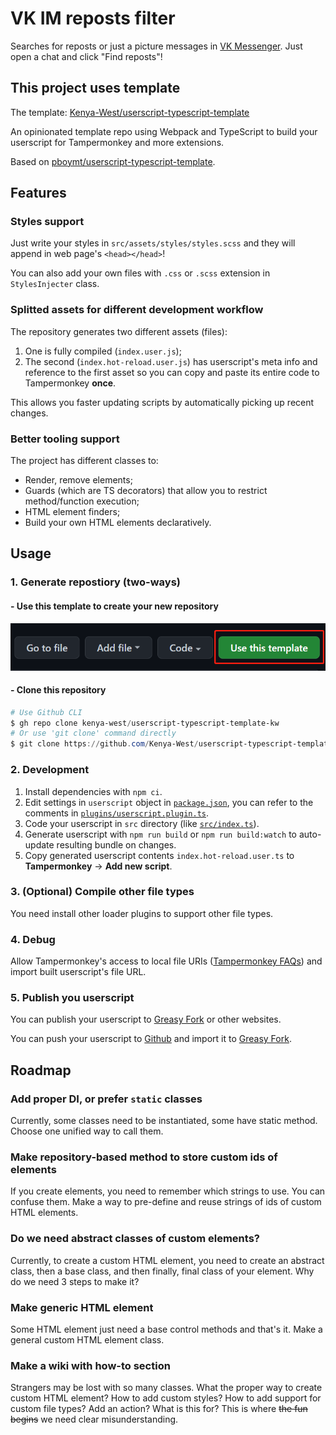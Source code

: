 # VK IM reposts filter

Searches for reposts or just a picture messages in [VK Messenger](https://vk.com/im). Just open a chat and click "Find reposts"!

## This project uses template

The template: [Kenya-West/userscript-typescript-template](https://github.com/Kenya-West/userscript-typescript-template-kw)

An opinionated template repo using Webpack and TypeScript to build your userscript for Tampermonkey and more extensions.

Based on [pboymt/userscript-typescript-template](https://github.com/pboymt/userscript-typescript-template).

## Features

### Styles support

Just write your styles in `src/assets/styles/styles.scss` and they will append in web page's `<head></head>`!

You can also add your own files with `.css` or `.scss` extension in `StylesInjecter` class.

### Splitted assets for different development workflow

The repository generates two different assets (files):

1. One is fully compiled (`index.user.js`);
2. The second (`index.hot-reload.user.js`) has userscript's meta info and reference to the first asset so you can copy and paste its entire code to Tampermonkey **once**.

This allows you faster updating scripts by automatically picking up recent changes.

### Better tooling support

The project has different classes to:
- Render, remove elements;
- Guards (which are TS decorators) that allow you to restrict method/function execution;
- HTML element finders;
- Build your own HTML elements declaratively.

## Usage

### 1. Generate repostiory (two-ways)

#### - Use this template to create your new repository

![](./images/github-use-template.png)

#### - Clone this repository

```powershell
# Use Github CLI
$ gh repo clone kenya-west/userscript-typescript-template-kw
# Or use 'git clone' command directly
$ git clone https://github.com/Kenya-West/userscript-typescript-template-kw.git
```

### 2. Development

1. Install dependencies with `npm ci`.
2. Edit settings in `userscript` object in [`package.json`](./package.json), you can refer to the comments in [`plugins/userscript.plugin.ts`](./plugins/userscript.plugin.ts).
3. Code your userscript in `src` directory (like [`src/index.ts`](./src/index.ts)).
4. Generate userscript with `npm run build` or `npm run build:watch` to auto-update resulting bundle on changes.
5. Copy generated userscript contents `index.hot-reload.user.ts` to **Tampermonkey** -> **Add new script**.

### 3. (Optional) Compile other file types

You need install other loader plugins to support other file types.

### 4. Debug

Allow Tampermonkey's access to local file URIs ([Tampermonkey FAQs](https://tampermonkey.net/faq.php?ext=dhdg#Q204)) and import built userscript's file URL. 

### 5. Publish you userscript

You can publish your userscript to [Greasy Fork](https://greasyfork.org/) or other websites.

You can push your userscript to [Github](https://github.com) and import it to [Greasy Fork](https://greasyfork.org/import).

## Roadmap

### Add proper DI, or prefer `static` classes

Currently, some classes need to be instantiated, some have static method. Choose one unified way to call them.

### Make repository-based method to store custom ids of elements

If you create elements, you need to remember which strings to use. You can confuse them. Make a way to pre-define and reuse strings of ids of custom HTML elements.

### Do we need abstract classes of custom elements?

Currently, to create a custom HTML element, you need to create an abstract class, then a base class, and then finally, final class of your element. Why do we need 3 steps to make it?

### Make generic HTML element

Some HTML element just need a base control methods and that's it. Make a general custom HTML element class.

### Make a wiki with how-to section

Strangers may be lost with so many classes. What the proper way to create custom HTML element? How to add custom styles? How to add support for custom file types? Add an action? What is this for? This is where ~~the fun begins~~ we need clear misunderstanding.